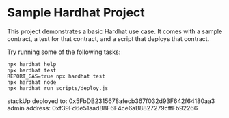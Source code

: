 # Sample Hardhat Project

This project demonstrates a basic Hardhat use case. It comes with a sample contract, a test for that contract, and a script that deploys that contract.

Try running some of the following tasks:

```shell
npx hardhat help
npx hardhat test
REPORT_GAS=true npx hardhat test
npx hardhat node
npx hardhat run scripts/deploy.js
```


stackUp deployed to: 0x5FbDB2315678afecb367f032d93F642f64180aa3
admin address: 0xf39Fd6e51aad88F6F4ce6aB8827279cffFb92266
